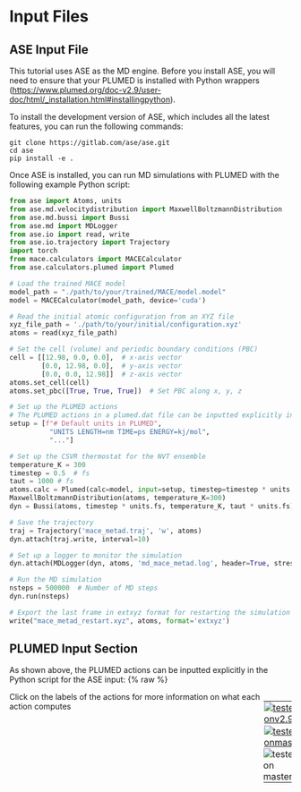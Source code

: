 # Input Files

## ASE Input File

This tutorial uses ASE as the MD engine. Before you install ASE, you will need to ensure that your PLUMED is installed with Python wrappers (https://www.plumed.org/doc-v2.9/user-doc/html/_installation.html#installingpython).

To install the development version of ASE, which includes all the latest features, you can run the following commands:
```
git clone https://gitlab.com/ase/ase.git
cd ase
pip install -e .
```

Once ASE is installed, you can run MD simulations with PLUMED with the following example Python script:
```python
from ase import Atoms, units
from ase.md.velocitydistribution import MaxwellBoltzmannDistribution
from ase.md.bussi import Bussi
from ase.md import MDLogger
from ase.io import read, write
from ase.io.trajectory import Trajectory
import torch
from mace.calculators import MACECalculator
from ase.calculators.plumed import Plumed

# Load the trained MACE model
model_path = "./path/to/your/trained/MACE/model.model"
model = MACECalculator(model_path, device='cuda')

# Read the initial atomic configuration from an XYZ file
xyz_file_path = './path/to/your/initial/configuration.xyz'
atoms = read(xyz_file_path)

# Set the cell (volume) and periodic boundary conditions (PBC)
cell = [[12.98, 0.0, 0.0],  # x-axis vector
        [0.0, 12.98, 0.0],  # y-axis vector
        [0.0, 0.0, 12.98]]  # z-axis vector
atoms.set_cell(cell)
atoms.set_pbc([True, True, True])  # Set PBC along x, y, z

# Set up the PLUMED actions
# The PLUMED actions in a plumed.dat file can be inputted explicitly into this Python script. More details are described below.
setup = [f"# Default units in PLUMED",
          "UNITS LENGTH=nm TIME=ps ENERGY=kj/mol",
          "..."]

# Set up the CSVR thermostat for the NVT ensemble
temperature_K = 300
timestep = 0.5  # fs
taut = 1000 # fs
atoms.calc = Plumed(calc=model, input=setup, timestep=timestep * units.fs, atoms=atoms, kT=temperature_K * units.kB, log='PLUMED.OUT')
MaxwellBoltzmannDistribution(atoms, temperature_K=300)
dyn = Bussi(atoms, timestep * units.fs, temperature_K, taut * units.fs)

# Save the trajectory
traj = Trajectory('mace_metad.traj', 'w', atoms)
dyn.attach(traj.write, interval=10)

# Set up a logger to monitor the simulation
dyn.attach(MDLogger(dyn, atoms, 'md_mace_metad.log', header=True, stress=False), interval=10)

# Run the MD simulation
nsteps = 500000  # Number of MD steps
dyn.run(nsteps)

# Export the last frame in extxyz format for restarting the simulation
write("mace_metad_restart.xyz", atoms, format='extxyz')
```

## PLUMED Input Section

As shown above, the PLUMED actions can be inputted explicitly in the Python script for the ASE input:
{% raw %}
<div style="width: 100%; float:left">
<div style="width: 90%; float:left" id="value_details_./solutions/walker-0/plumed.dat"> Click on the labels of the actions for more information on what each action computes </div>
<div style="width: 10%; float:left"><table><tr><td style="padding:1px"><a href="./solutions/walker-0/plumed.dat.plumed.stderr"><img src="https://img.shields.io/badge/v2.9-passing-green.svg" alt="tested onv2.9" /></a></td></tr><tr><td style="padding:1px"><a href="./solutions/walker-0/plumed.dat.plumed_master.stderr"><img src="https://img.shields.io/badge/master-failed-red.svg" alt="tested onmaster" /></a></td></tr><tr><td style="padding:0px"><img class="toggler" src="https://img.shields.io/badge/master-incomplete-yellow.svg" alt="tested on master" onmouseup='toggleDisplay("./solutions/walker-0/plumed.dat")' onmousedown='toggleDisplay("./solutions/walker-0/plumed.dat")'/></td></tr>
</table></div></div>
<div id="./solutions/walker-0/plumed.dat_short">
<pre style="width=97%;">
<span style="color:blue" class="comment"># Default units in PLUMED</span>
<div class="tooltip" style="color:green">UNITS<div class="right">This command sets the internal units for the code. <a href="https://www.plumed.org/doc-master/user-doc/html/_u_n_i_t_s.html" style="color:green">More details</a><i></i></div></div> <div class="tooltip">LENGTH<div class="right">the units of lengths<i></i></div></div>=<span style="background-color:yellow">__FILL__</span> <div class="tooltip">TIME<div class="right">the units of time<i></i></div></div>=<span style="background-color:yellow">__FILL__</span> <div class="tooltip">ENERGY<div class="right">the units of energy<i></i></div></div>=<span style="background-color:yellow">__FILL__</span>
<br/><span style="color:blue" class="comment"># Define the CVs and PLUMED actions</span>
<span style="color:blue" class="comment"># Define the group of hydrogen atoms of water</span>
<span style="display:none;" id="./solutions/walker-0/plumed.dat">The UNITS action with label <b></b> calculates something</span><b name="./solutions/walker-0/plumed.dathw" onclick='showPath("./solutions/walker-0/plumed.dat","./solutions/walker-0/plumed.dathw","./solutions/walker-0/plumed.dathw","brown")'>hw</b>: <div class="tooltip" style="color:green">GROUP<div class="right">Define a group of atoms so that a particular list of atoms can be referenced with a single label in definitions of CVs or virtual atoms. <a href="https://www.plumed.org/doc-master/user-doc/html/_g_r_o_u_p.html" style="color:green">More details</a><i></i></div></div> <div class="tooltip">ATOMS<div class="right">the numerical indexes for the set of atoms in the group<i></i></div></div>=1,2,5,6,7,9,11,13,15,16,18,19,21,23,25,26,27,29,30,31,33,34,35,36,39,40,43,45,46,47,48,51,52,54,55,57,58,59,61,62,63,65,66,67,68,71,72,73,75,76,78,79,80,81,82,84,85,89,90,91,92,95,96,98,99,100,102,105,106,107,109,110,112,113,115,116,117,119,120,121,122,123,124,126,129,130,132,134,135,136,137,138,140,142,143,144,147,149,151,152,153,155,156,157,158,159,160,161,162,166,167,170,171,173,175,176,177,179,181,182,183,184,186,187,188,189
<br/><span style="color:blue" class="comment"># Define the group of oxygen atoms of water by removing the hydrogen atoms of all water molecules</span>
<span style="display:none;" id="./solutions/walker-0/plumed.dathw">The GROUP action with label <b>hw</b> calculates something</span><b name="./solutions/walker-0/plumed.datow" onclick='showPath("./solutions/walker-0/plumed.dat","./solutions/walker-0/plumed.datow","./solutions/walker-0/plumed.datow","brown")'>ow</b>: <div class="tooltip" style="color:green">GROUP<div class="right">Define a group of atoms so that a particular list of atoms can be referenced with a single label in definitions of CVs or virtual atoms. <a href="https://www.plumed.org/doc-master/user-doc/html/_g_r_o_u_p.html" style="color:green">More details</a><i></i></div></div> <div class="tooltip">ATOMS<div class="right">the numerical indexes for the set of atoms in the group<i></i></div></div>=1-189 <div class="tooltip">REMOVE<div class="right">remove these atoms from the list<i></i></div></div>=<span style="background-color:yellow">__FILL__</span>
<br/><span style="color:blue" class="comment"># Define the first CV being biased, the N-O bond being dissociated</span>
<span style="display:none;" id="./solutions/walker-0/plumed.datow">The GROUP action with label <b>ow</b> calculates something</span><b name="./solutions/walker-0/plumed.datcv1" onclick='showPath("./solutions/walker-0/plumed.dat","./solutions/walker-0/plumed.datcv1","./solutions/walker-0/plumed.datcv1","brown")'>cv1</b>: <div class="tooltip" style="color:green">DISTANCE<div class="right">Calculate the distance between a pair of atoms. <a href="https://www.plumed.org/doc-master/user-doc/html/_d_i_s_t_a_n_c_e.html" style="color:green">More details</a><i></i></div></div> <div class="tooltip">ATOMS<div class="right">the pair of atom that we are calculating the distance between<i></i></div></div>=192,193
<br/><span style="color:blue" class="comment"># Define the second CV being biased, the number of hydrogen atoms of water surrounding the NO2 fragment of the nitrate anion</span>
<span style="display:none;" id="./solutions/walker-0/plumed.datcv1">The DISTANCE action with label <b>cv1</b> calculates the following quantities:<table  align="center" frame="void" width="95%" cellpadding="5%"><tr><td width="5%"><b> Quantity </b>  </td><td><b> Description </b> </td></tr><tr><td width="5%">cv1.value</td><td>the DISTANCE between this pair of atoms</td></tr></table></span><b name="./solutions/walker-0/plumed.datcn" onclick='showPath("./solutions/walker-0/plumed.dat","./solutions/walker-0/plumed.datcn","./solutions/walker-0/plumed.datcn","brown")'>cn</b>: <div class="tooltip" style="color:green">COORDINATION<div class="right">Calculate coordination numbers. <a href="https://www.plumed.org/doc-master/user-doc/html/_c_o_o_r_d_i_n_a_t_i_o_n.html" style="color:green">More details</a><i></i></div></div> <div class="tooltip">GROUPA<div class="right">First list of atoms<i></i></div></div>=190,191 <div class="tooltip">GROUPB<div class="right">Second list of atoms (if empty, N*(N-1)/2 pairs in GROUPA are counted)<i></i></div></div>=<span style="background-color:yellow">__FILL__</span> <div class="tooltip">R_0<div class="right">The r_0 parameter of the switching function<i></i></div></div>=0.255 <div class="tooltip">NN<div class="right"> The n parameter of the switching function <i></i></div></div>=8 <div class="tooltip">MM<div class="right"> The m parameter of the switching function; 0 implies 2*NN<i></i></div></div>=16
<span style="display:none;" id="./solutions/walker-0/plumed.datcn">The COORDINATION action with label <b>cn</b> calculates the following quantities:<table  align="center" frame="void" width="95%" cellpadding="5%"><tr><td width="5%"><b> Quantity </b>  </td><td><b> Description </b> </td></tr><tr><td width="5%">cn.value</td><td>the value of the coordination</td></tr></table></span><b name="./solutions/walker-0/plumed.datcv2" onclick='showPath("./solutions/walker-0/plumed.dat","./solutions/walker-0/plumed.datcv2","./solutions/walker-0/plumed.datcv2","brown")'>cv2</b>: <div class="tooltip" style="color:green">CUSTOM<div class="right">Calculate a combination of variables using a custom expression. <a href="https://www.plumed.org/doc-master/user-doc/html/_c_u_s_t_o_m.html" style="color:green">More details</a><i></i></div></div> <div class="tooltip">ARG<div class="right">the values input to this function<i></i></div></div>=<b name="./solutions/walker-0/plumed.datcn">cn</b> <div class="tooltip">FUNC<div class="right">the function you wish to evaluate<i></i></div></div>=x*0.5 <div class="tooltip">PERIODIC<div class="right">if the output of your function is periodic then you should specify the periodicity of the function<i></i></div></div>=NO
<br/><span style="color:blue" class="comment"># Define other CVs for monitoring or post-processing</span>
<span style="display:none;" id="./solutions/walker-0/plumed.datcv2">The CUSTOM action with label <b>cv2</b> calculates the following quantities:<table  align="center" frame="void" width="95%" cellpadding="5%"><tr><td width="5%"><b> Quantity </b>  </td><td><b> Description </b> </td></tr><tr><td width="5%">cv2.value</td><td>an arbitrary function</td></tr></table></span><b name="./solutions/walker-0/plumed.dathbmat1" onclick='showPath("./solutions/walker-0/plumed.dat","./solutions/walker-0/plumed.dathbmat1","./solutions/walker-0/plumed.dathbmat1","brown")'>hbmat1</b>: <div class="tooltip" style="color:green">HBOND_MATRIX<div class="right">Adjacency matrix in which two atoms are adjacent if there is a hydrogen bond between them. <a href="https://www.plumed.org/doc-master/user-doc/html/_h_b_o_n_d__m_a_t_r_i_x.html" style="color:green">More details</a><i></i></div></div> <div class="tooltip">ACCEPTORS<div class="right">The list of atoms which can accept a hydrogen bond<i></i></div></div>=193 <div class="tooltip">HYDROGENS<div class="right">The list of atoms that can form the bridge between the two interesting parts of the structure<i></i></div></div>=<b name="./solutions/walker-0/plumed.dathw">hw</b> <div class="tooltip">DONORS<div class="right">The list of atoms which can donate a hydrogen bond<i></i></div></div>=<b name="./solutions/walker-0/plumed.datow">ow</b> <div class="tooltip">SWITCH<div class="right">The switchingfunction that specifies how close a pair of atoms must be together for there to be a hydrogen bond between them<i></i></div></div>={RATIONAL R_0=0.345 NN=8 MM=16} <div class="tooltip">HSWITCH<div class="right">The switchingfunction that specifies how close the hydrogen must be to the donor atom of the hydrogen bond for it to be considered a hydrogen bond<i></i></div></div>={RATIONAL R_0=0.115 NN=12 MM=24} <div class="tooltip">ASWITCH<div class="right">A switchingfunction that is used to specify what the angle between the vector connecting the donor atom to the acceptor atom and the vector connecting the donor atom to the hydrogen must be in order for it considered to be a hydrogen bond<i></i></div></div>={RATIONAL R_0=0.167pi NN=6 MM=12} SUM
<span style="display:none;" id="./solutions/walker-0/plumed.dathbmat1">The HBOND_MATRIX action with label <b>hbmat1</b> calculates the following quantities:<table  align="center" frame="void" width="95%" cellpadding="5%"><tr><td width="5%"><b> Quantity </b>  </td><td><b> Description </b> </td></tr><tr><td width="5%">hbmat1.value</td><td>a matrix containing the weights for the bonds between each pair of atoms</td></tr></table></span><b name="./solutions/walker-0/plumed.dathbmat2" onclick='showPath("./solutions/walker-0/plumed.dat","./solutions/walker-0/plumed.dathbmat2","./solutions/walker-0/plumed.dathbmat2","brown")'>hbmat2</b>: <div class="tooltip" style="color:green">HBOND_MATRIX<div class="right">Adjacency matrix in which two atoms are adjacent if there is a hydrogen bond between them. <a href="https://www.plumed.org/doc-master/user-doc/html/_h_b_o_n_d__m_a_t_r_i_x.html" style="color:green">More details</a><i></i></div></div> <div class="tooltip">ACCEPTORS<div class="right">The list of atoms which can accept a hydrogen bond<i></i></div></div>=190,191 <div class="tooltip">HYDROGENS<div class="right">The list of atoms that can form the bridge between the two interesting parts of the structure<i></i></div></div>=<b name="./solutions/walker-0/plumed.dathw">hw</b> <div class="tooltip">DONORS<div class="right">The list of atoms which can donate a hydrogen bond<i></i></div></div>=<b name="./solutions/walker-0/plumed.datow">ow</b> <div class="tooltip">SWITCH<div class="right">The switchingfunction that specifies how close a pair of atoms must be together for there to be a hydrogen bond between them<i></i></div></div>={RATIONAL R_0=0.345 NN=8 MM=16} <div class="tooltip">HSWITCH<div class="right">The switchingfunction that specifies how close the hydrogen must be to the donor atom of the hydrogen bond for it to be considered a hydrogen bond<i></i></div></div>={RATIONAL R_0=0.115 NN=12 MM=24} <div class="tooltip">ASWITCH<div class="right">A switchingfunction that is used to specify what the angle between the vector connecting the donor atom to the acceptor atom and the vector connecting the donor atom to the hydrogen must be in order for it considered to be a hydrogen bond<i></i></div></div>={RATIONAL R_0=0.167pi NN=6 MM=12} SUM
<span style="display:none;" id="./solutions/walker-0/plumed.dathbmat2">The HBOND_MATRIX action with label <b>hbmat2</b> calculates the following quantities:<table  align="center" frame="void" width="95%" cellpadding="5%"><tr><td width="5%"><b> Quantity </b>  </td><td><b> Description </b> </td></tr><tr><td width="5%">hbmat2.value</td><td>a matrix containing the weights for the bonds between each pair of atoms</td></tr></table></span><b name="./solutions/walker-0/plumed.datno2_ang" onclick='showPath("./solutions/walker-0/plumed.dat","./solutions/walker-0/plumed.datno2_ang","./solutions/walker-0/plumed.datno2_ang","brown")'>no2_ang</b>: <div class="tooltip" style="color:green">ANGLE<div class="right">Calculate an angle. <a href="https://www.plumed.org/doc-master/user-doc/html/_a_n_g_l_e.html" style="color:green">More details</a><i></i></div></div> <div class="tooltip">ATOMS<div class="right">the list of atoms involved in this collective variable (either 3 or 4 atoms)<i></i></div></div>=190,192,191
<span style="display:none;" id="./solutions/walker-0/plumed.datno2_ang">The ANGLE action with label <b>no2_ang</b> calculates the following quantities:<table  align="center" frame="void" width="95%" cellpadding="5%"><tr><td width="5%"><b> Quantity </b>  </td><td><b> Description </b> </td></tr><tr><td width="5%">no2_ang.value</td><td>the ANGLE involving these atoms</td></tr></table></span><b name="./solutions/walker-0/plumed.datno2_ang_deg" onclick='showPath("./solutions/walker-0/plumed.dat","./solutions/walker-0/plumed.datno2_ang_deg","./solutions/walker-0/plumed.datno2_ang_deg","brown")'>no2_ang_deg</b>: <div class="tooltip" style="color:green">CUSTOM<div class="right">Calculate a combination of variables using a custom expression. <a href="https://www.plumed.org/doc-master/user-doc/html/_c_u_s_t_o_m.html" style="color:green">More details</a><i></i></div></div> <div class="tooltip">ARG<div class="right">the values input to this function<i></i></div></div>=<b name="./solutions/walker-0/plumed.datno2_ang">no2_ang</b> <div class="tooltip">FUNC<div class="right">the function you wish to evaluate<i></i></div></div>=x/pi*180 <div class="tooltip">PERIODIC<div class="right">if the output of your function is periodic then you should specify the periodicity of the function<i></i></div></div>=NO
<span style="display:none;" id="./solutions/walker-0/plumed.datno2_ang_deg">The CUSTOM action with label <b>no2_ang_deg</b> calculates the following quantities:<table  align="center" frame="void" width="95%" cellpadding="5%"><tr><td width="5%"><b> Quantity </b>  </td><td><b> Description </b> </td></tr><tr><td width="5%">no2_ang_deg.value</td><td>an arbitrary function</td></tr></table></span><b name="./solutions/walker-0/plumed.datno1" onclick='showPath("./solutions/walker-0/plumed.dat","./solutions/walker-0/plumed.datno1","./solutions/walker-0/plumed.datno1","brown")'>no1</b>: <div class="tooltip" style="color:green">DISTANCE<div class="right">Calculate the distance between a pair of atoms. <a href="https://www.plumed.org/doc-master/user-doc/html/_d_i_s_t_a_n_c_e.html" style="color:green">More details</a><i></i></div></div> <div class="tooltip">ATOMS<div class="right">the pair of atom that we are calculating the distance between<i></i></div></div>=192,190
<span style="display:none;" id="./solutions/walker-0/plumed.datno1">The DISTANCE action with label <b>no1</b> calculates the following quantities:<table  align="center" frame="void" width="95%" cellpadding="5%"><tr><td width="5%"><b> Quantity </b>  </td><td><b> Description </b> </td></tr><tr><td width="5%">no1.value</td><td>the DISTANCE between this pair of atoms</td></tr></table></span><b name="./solutions/walker-0/plumed.datno2" onclick='showPath("./solutions/walker-0/plumed.dat","./solutions/walker-0/plumed.datno2","./solutions/walker-0/plumed.datno2","brown")'>no2</b>: <div class="tooltip" style="color:green">DISTANCE<div class="right">Calculate the distance between a pair of atoms. <a href="https://www.plumed.org/doc-master/user-doc/html/_d_i_s_t_a_n_c_e.html" style="color:green">More details</a><i></i></div></div> <div class="tooltip">ATOMS<div class="right">the pair of atom that we are calculating the distance between<i></i></div></div>=192,191
<br/><span style="color:blue" class="comment"># Apply walls to restrict the exploration of the CVs if necessary</span>
<span style="display:none;" id="./solutions/walker-0/plumed.datno2">The DISTANCE action with label <b>no2</b> calculates the following quantities:<table  align="center" frame="void" width="95%" cellpadding="5%"><tr><td width="5%"><b> Quantity </b>  </td><td><b> Description </b> </td></tr><tr><td width="5%">no2.value</td><td>the DISTANCE between this pair of atoms</td></tr></table></span><b name="./solutions/walker-0/plumed.datuwallcv1" onclick='showPath("./solutions/walker-0/plumed.dat","./solutions/walker-0/plumed.datuwallcv1","./solutions/walker-0/plumed.datuwallcv1","brown")'>uwallcv1</b>: <div class="tooltip" style="color:green">UPPER_WALLS<div class="right">Defines a wall for the value of one or more collective variables, <a href="https://www.plumed.org/doc-master/user-doc/html/_u_p_p_e_r__w_a_l_l_s.html" style="color:green">More details</a><i></i></div></div> <div class="tooltip">ARG<div class="right">the arguments on which the bias is acting<i></i></div></div>=<b name="./solutions/walker-0/plumed.datcv1">cv1</b> <div class="tooltip">AT<div class="right">the positions of the wall<i></i></div></div>=0.40 <div class="tooltip">KAPPA<div class="right">the force constant for the wall<i></i></div></div>=10000.0
<span style="display:none;" id="./solutions/walker-0/plumed.datuwallcv1">The UPPER_WALLS action with label <b>uwallcv1</b> calculates the following quantities:<table  align="center" frame="void" width="95%" cellpadding="5%"><tr><td width="5%"><b> Quantity </b>  </td><td><b> Description </b> </td></tr><tr><td width="5%">uwallcv1.bias</td><td>the instantaneous value of the bias potential</td></tr><tr><td width="5%">uwallcv1.force2</td><td>the instantaneous value of the squared force due to this bias potential</td></tr></table></span><b name="./solutions/walker-0/plumed.datuwall1" onclick='showPath("./solutions/walker-0/plumed.dat","./solutions/walker-0/plumed.datuwall1","./solutions/walker-0/plumed.datuwall1","brown")'>uwall1</b>: <div class="tooltip" style="color:green">UPPER_WALLS<div class="right">Defines a wall for the value of one or more collective variables, <a href="https://www.plumed.org/doc-master/user-doc/html/_u_p_p_e_r__w_a_l_l_s.html" style="color:green">More details</a><i></i></div></div> <div class="tooltip">ARG<div class="right">the arguments on which the bias is acting<i></i></div></div>=<b name="./solutions/walker-0/plumed.datno1">no1</b> <div class="tooltip">AT<div class="right">the positions of the wall<i></i></div></div>=0.15 <div class="tooltip">KAPPA<div class="right">the force constant for the wall<i></i></div></div>=10000.0
<span style="display:none;" id="./solutions/walker-0/plumed.datuwall1">The UPPER_WALLS action with label <b>uwall1</b> calculates the following quantities:<table  align="center" frame="void" width="95%" cellpadding="5%"><tr><td width="5%"><b> Quantity </b>  </td><td><b> Description </b> </td></tr><tr><td width="5%">uwall1.bias</td><td>the instantaneous value of the bias potential</td></tr><tr><td width="5%">uwall1.force2</td><td>the instantaneous value of the squared force due to this bias potential</td></tr></table></span><b name="./solutions/walker-0/plumed.datuwall2" onclick='showPath("./solutions/walker-0/plumed.dat","./solutions/walker-0/plumed.datuwall2","./solutions/walker-0/plumed.datuwall2","brown")'>uwall2</b>: <div class="tooltip" style="color:green">UPPER_WALLS<div class="right">Defines a wall for the value of one or more collective variables, <a href="https://www.plumed.org/doc-master/user-doc/html/_u_p_p_e_r__w_a_l_l_s.html" style="color:green">More details</a><i></i></div></div> <div class="tooltip">ARG<div class="right">the arguments on which the bias is acting<i></i></div></div>=<b name="./solutions/walker-0/plumed.datno2">no2</b> <div class="tooltip">AT<div class="right">the positions of the wall<i></i></div></div>=0.15 <div class="tooltip">KAPPA<div class="right">the force constant for the wall<i></i></div></div>=10000.0
<span style="display:none;" id="./solutions/walker-0/plumed.datuwall2">The UPPER_WALLS action with label <b>uwall2</b> calculates the following quantities:<table  align="center" frame="void" width="95%" cellpadding="5%"><tr><td width="5%"><b> Quantity </b>  </td><td><b> Description </b> </td></tr><tr><td width="5%">uwall2.bias</td><td>the instantaneous value of the bias potential</td></tr><tr><td width="5%">uwall2.force2</td><td>the instantaneous value of the squared force due to this bias potential</td></tr></table></span><b name="./solutions/walker-0/plumed.datuwallcv2" onclick='showPath("./solutions/walker-0/plumed.dat","./solutions/walker-0/plumed.datuwallcv2","./solutions/walker-0/plumed.datuwallcv2","brown")'>uwallcv2</b>: <div class="tooltip" style="color:green">UPPER_WALLS<div class="right">Defines a wall for the value of one or more collective variables, <a href="https://www.plumed.org/doc-master/user-doc/html/_u_p_p_e_r__w_a_l_l_s.html" style="color:green">More details</a><i></i></div></div> <div class="tooltip">ARG<div class="right">the arguments on which the bias is acting<i></i></div></div>=<b name="./solutions/walker-0/plumed.datcv2">cv2</b> <div class="tooltip">AT<div class="right">the positions of the wall<i></i></div></div>=5.0 <div class="tooltip">KAPPA<div class="right">the force constant for the wall<i></i></div></div>=10000.0
<br/><span style="color:blue" class="comment"># Setup of the multiple walkers metadynamics simulations</span>
<span style="display:none;" id="./solutions/walker-0/plumed.datuwallcv2">The UPPER_WALLS action with label <b>uwallcv2</b> calculates the following quantities:<table  align="center" frame="void" width="95%" cellpadding="5%"><tr><td width="5%"><b> Quantity </b>  </td><td><b> Description </b> </td></tr><tr><td width="5%">uwallcv2.bias</td><td>the instantaneous value of the bias potential</td></tr><tr><td width="5%">uwallcv2.force2</td><td>the instantaneous value of the squared force due to this bias potential</td></tr></table></span><b name="./solutions/walker-0/plumed.datmetad" onclick='showPath("./solutions/walker-0/plumed.dat","./solutions/walker-0/plumed.datmetad","./solutions/walker-0/plumed.datmetad","brown")'>metad</b>: <div class="tooltip" style="color:green">METAD<div class="right">Used to performed metadynamics on one or more collective variables. <a href="https://www.plumed.org/doc-master/user-doc/html/_m_e_t_a_d.html" style="color:green">More details</a><i></i></div></div> <div class="tooltip">ARG<div class="right">the labels of the scalars on which the bias will act<i></i></div></div>=<b name="./solutions/walker-0/plumed.datcv1">cv1</b>,<b name="./solutions/walker-0/plumed.datcv2">cv2</b> <div class="tooltip">SIGMA<div class="right">the widths of the Gaussian hills<i></i></div></div>=0.01,0.05 <div class="tooltip">HEIGHT<div class="right">the heights of the Gaussian hills<i></i></div></div>=5.0 <div class="tooltip">PACE<div class="right">the frequency for hill addition<i></i></div></div>=100 <div class="tooltip">TEMP<div class="right">the system temperature - this is only needed if you are doing well-tempered metadynamics<i></i></div></div>=300.0 <div class="tooltip">BIASFACTOR<div class="right">use well tempered metadynamics and use this bias factor<i></i></div></div>=15 <div class="tooltip">GRID_MIN<div class="right">the lower bounds for the grid<i></i></div></div>=0.00,0.00 <div class="tooltip">GRID_MAX<div class="right">the upper bounds for the grid<i></i></div></div>=0.5,6.0 <div class="tooltip">CALC_RCT<div class="right"> calculate the c(t) reweighting factor and use that to obtain the normalized bias [rbias=bias-rct]<i></i></div></div> <div class="tooltip">RCT_USTRIDE<div class="right">the update stride for calculating the c(t) reweighting factor<i></i></div></div>=10 <div class="tooltip">WALKERS_N<div class="right">number of walkers<i></i></div></div>=<span style="background-color:yellow">__FILL__</span> <div class="tooltip">WALKERS_ID<div class="right">walker id<i></i></div></div>=<span style="background-color:yellow">__FILL__</span> <div class="tooltip">WALKERS_DIR<div class="right">shared directory with the hills files from all the walkers<i></i></div></div>=<span style="background-color:yellow">__FILL__</span> <div class="tooltip">WALKERS_RSTRIDE<div class="right">stride for reading hills files<i></i></div></div>=<span style="background-color:yellow">__FILL__</span>
<br/><span style="color:blue" class="comment"># Print out the CVs and biases on the fly</span>
<span style="display:none;" id="./solutions/walker-0/plumed.datmetad">The METAD action with label <b>metad</b> calculates the following quantities:<table  align="center" frame="void" width="95%" cellpadding="5%"><tr><td width="5%"><b> Quantity </b>  </td><td><b> Description </b> </td></tr><tr><td width="5%">metad.bias</td><td>the instantaneous value of the bias potential</td></tr><tr><td width="5%">metad.rbias</td><td>the instantaneous value of the bias normalized using the c(t) reweighting factor [rbias=bias-rct]</td></tr><tr><td width="5%">metad.rct</td><td>the reweighting factor c(t)</td></tr></table></span><div class="tooltip" style="color:green">PRINT<div class="right">Print quantities to a file. <a href="https://www.plumed.org/doc-master/user-doc/html/_p_r_i_n_t.html" style="color:green">More details</a><i></i></div></div> <div class="tooltip">ARG<div class="right">the labels of the values that you would like to print to the file<i></i></div></div>=<b name="./solutions/walker-0/plumed.datcv1">cv1</b>,<b name="./solutions/walker-0/plumed.datuwallcv1">uwallcv1.bias</b>,<b name="./solutions/walker-0/plumed.datcv2">cv2</b>,<b name="./solutions/walker-0/plumed.datuwallcv2">uwallcv2.bias</b>,<b name="./solutions/walker-0/plumed.datno2_ang_deg">no2_ang_deg</b>,<b name="./solutions/walker-0/plumed.datno1">no1</b>,<b name="./solutions/walker-0/plumed.datuwall1">uwall1.bias</b>,<b name="./solutions/walker-0/plumed.datno2">no2</b>,<b name="./solutions/walker-0/plumed.datuwall2">uwall2.bias</b>,<b name="./solutions/walker-0/plumed.dathbmat1">hbmat1.sum</b>,<b name="./solutions/walker-0/plumed.dathbmat2">hbmat2.sum</b>,<b name="./solutions/walker-0/plumed.datmetad">metad.bias</b>,<b name="./solutions/walker-0/plumed.datmetad">metad.rbias</b> <div class="tooltip">STRIDE<div class="right"> the frequency with which the quantities of interest should be output<i></i></div></div>=10 <div class="tooltip">FILE<div class="right">the name of the file on which to output these quantities<i></i></div></div>=COLVAR
<div class="tooltip" style="color:green">FLUSH<div class="right">This command instructs plumed to flush all the open files with a user specified frequency. <a href="https://www.plumed.org/doc-master/user-doc/html/_f_l_u_s_h.html" style="color:green">More details</a><i></i></div></div> <div class="tooltip">STRIDE<div class="right">the frequency with which all the open files should be flushed<i></i></div></div>=100
</pre></div>
<div style="display:none;" id="./solutions/walker-0/plumed.dat_long"><pre style="width=97%;">
<span style="color:blue" class="comment"># Default units in PLUMED</span>
<div class="tooltip" style="color:green">UNITS<div class="right">This command sets the internal units for the code. <a href="https://www.plumed.org/doc-master/user-doc/html/_u_n_i_t_s.html" style="color:green">More details</a><i></i></div></div> <div class="tooltip">LENGTH<div class="right">the units of lengths<i></i></div></div>=nm <div class="tooltip">TIME<div class="right">the units of time<i></i></div></div>=ps <div class="tooltip">ENERGY<div class="right">the units of energy<i></i></div></div>=kj/mol
<br/><span style="color:blue" class="comment"># Define the CVs and PLUMED actions</span>
<span style="color:blue" class="comment"># Define the group of hydrogen atoms of water</span>
<span style="display:none;" id="./solutions/walker-0/plumed.dat_sol">The UNITS action with label <b></b> calculates something</span><b name="./solutions/walker-0/plumed.dat_solhw" onclick='showPath("./solutions/walker-0/plumed.dat","./solutions/walker-0/plumed.dat_solhw","./solutions/walker-0/plumed.dat_solhw","brown")'>hw</b>: <div class="tooltip" style="color:green">GROUP<div class="right">Define a group of atoms so that a particular list of atoms can be referenced with a single label in definitions of CVs or virtual atoms. <a href="https://www.plumed.org/doc-master/user-doc/html/_g_r_o_u_p.html" style="color:green">More details</a><i></i></div></div> <div class="tooltip">ATOMS<div class="right">the numerical indexes for the set of atoms in the group<i></i></div></div>=1,2,5,6,7,9,11,13,15,16,18,19,21,23,25,26,27,29,30,31,33,34,35,36,39,40,43,45,46,47,48,51,52,54,55,57,58,59,61,62,63,65,66,67,68,71,72,73,75,76,78,79,80,81,82,84,85,89,90,91,92,95,96,98,99,100,102,105,106,107,109,110,112,113,115,116,117,119,120,121,122,123,124,126,129,130,132,134,135,136,137,138,140,142,143,144,147,149,151,152,153,155,156,157,158,159,160,161,162,166,167,170,171,173,175,176,177,179,181,182,183,184,186,187,188,189
<br/><span style="color:blue" class="comment"># Define the group of oxygen atoms of water by removing the hydrogen atoms of all water molecules</span>
<span style="display:none;" id="./solutions/walker-0/plumed.dat_solhw">The GROUP action with label <b>hw</b> calculates something</span><b name="./solutions/walker-0/plumed.dat_solow" onclick='showPath("./solutions/walker-0/plumed.dat","./solutions/walker-0/plumed.dat_solow","./solutions/walker-0/plumed.dat_solow","brown")'>ow</b>: <div class="tooltip" style="color:green">GROUP<div class="right">Define a group of atoms so that a particular list of atoms can be referenced with a single label in definitions of CVs or virtual atoms. <a href="https://www.plumed.org/doc-master/user-doc/html/_g_r_o_u_p.html" style="color:green">More details</a><i></i></div></div> <div class="tooltip">ATOMS<div class="right">the numerical indexes for the set of atoms in the group<i></i></div></div>=1-189 <div class="tooltip">REMOVE<div class="right">remove these atoms from the list<i></i></div></div>=<b name="./solutions/walker-0/plumed.dat_solhw">hw</b>
<br/><span style="color:blue" class="comment"># Define the first CV being biased, the N-O bond being dissociated</span>
<span style="display:none;" id="./solutions/walker-0/plumed.dat_solow">The GROUP action with label <b>ow</b> calculates something</span><b name="./solutions/walker-0/plumed.dat_solcv1" onclick='showPath("./solutions/walker-0/plumed.dat","./solutions/walker-0/plumed.dat_solcv1","./solutions/walker-0/plumed.dat_solcv1","brown")'>cv1</b>: <div class="tooltip" style="color:green">DISTANCE<div class="right">Calculate the distance between a pair of atoms. <a href="https://www.plumed.org/doc-master/user-doc/html/_d_i_s_t_a_n_c_e.html" style="color:green">More details</a><i></i></div></div> <div class="tooltip">ATOMS<div class="right">the pair of atom that we are calculating the distance between<i></i></div></div>=192,193
<br/><span style="color:blue" class="comment"># Define the second CV being biased, the number of hydrogen atoms of water surrounding the NO2 fragment of the nitrate anion</span>
<span style="display:none;" id="./solutions/walker-0/plumed.dat_solcv1">The DISTANCE action with label <b>cv1</b> calculates the following quantities:<table  align="center" frame="void" width="95%" cellpadding="5%"><tr><td width="5%"><b> Quantity </b>  </td><td><b> Description </b> </td></tr><tr><td width="5%">cv1.value</td><td>the DISTANCE between this pair of atoms</td></tr></table></span><b name="./solutions/walker-0/plumed.dat_solcn" onclick='showPath("./solutions/walker-0/plumed.dat","./solutions/walker-0/plumed.dat_solcn","./solutions/walker-0/plumed.dat_solcn","brown")'>cn</b>: <div class="tooltip" style="color:green">COORDINATION<div class="right">Calculate coordination numbers. <a href="https://www.plumed.org/doc-master/user-doc/html/_c_o_o_r_d_i_n_a_t_i_o_n.html" style="color:green">More details</a><i></i></div></div> <div class="tooltip">GROUPA<div class="right">First list of atoms<i></i></div></div>=190,191 <div class="tooltip">GROUPB<div class="right">Second list of atoms (if empty, N*(N-1)/2 pairs in GROUPA are counted)<i></i></div></div>=<b name="./solutions/walker-0/plumed.dat_solhw">hw</b> <div class="tooltip">R_0<div class="right">The r_0 parameter of the switching function<i></i></div></div>=0.255 <div class="tooltip">NN<div class="right"> The n parameter of the switching function <i></i></div></div>=8 <div class="tooltip">MM<div class="right"> The m parameter of the switching function; 0 implies 2*NN<i></i></div></div>=16
<span style="display:none;" id="./solutions/walker-0/plumed.dat_solcn">The COORDINATION action with label <b>cn</b> calculates the following quantities:<table  align="center" frame="void" width="95%" cellpadding="5%"><tr><td width="5%"><b> Quantity </b>  </td><td><b> Description </b> </td></tr><tr><td width="5%">cn.value</td><td>the value of the coordination</td></tr></table></span><b name="./solutions/walker-0/plumed.dat_solcv2" onclick='showPath("./solutions/walker-0/plumed.dat","./solutions/walker-0/plumed.dat_solcv2","./solutions/walker-0/plumed.dat_solcv2","brown")'>cv2</b>: <div class="tooltip" style="color:green">CUSTOM<div class="right">Calculate a combination of variables using a custom expression. <a href="https://www.plumed.org/doc-master/user-doc/html/_c_u_s_t_o_m.html" style="color:green">More details</a><i></i></div></div> <div class="tooltip">ARG<div class="right">the values input to this function<i></i></div></div>=<b name="./solutions/walker-0/plumed.dat_solcn">cn</b> <div class="tooltip">FUNC<div class="right">the function you wish to evaluate<i></i></div></div>=x*0.5 <div class="tooltip">PERIODIC<div class="right">if the output of your function is periodic then you should specify the periodicity of the function<i></i></div></div>=NO
<br/><span style="color:blue" class="comment"># Define other CVs for monitoring or post-processing</span>
<span style="display:none;" id="./solutions/walker-0/plumed.dat_solcv2">The CUSTOM action with label <b>cv2</b> calculates the following quantities:<table  align="center" frame="void" width="95%" cellpadding="5%"><tr><td width="5%"><b> Quantity </b>  </td><td><b> Description </b> </td></tr><tr><td width="5%">cv2.value</td><td>an arbitrary function</td></tr></table></span><b name="./solutions/walker-0/plumed.dat_solhbmat1" onclick='showPath("./solutions/walker-0/plumed.dat","./solutions/walker-0/plumed.dat_solhbmat1","./solutions/walker-0/plumed.dat_solhbmat1","brown")'>hbmat1</b>: <div class="tooltip" style="color:green">HBOND_MATRIX<div class="right">Adjacency matrix in which two atoms are adjacent if there is a hydrogen bond between them. <a href="https://www.plumed.org/doc-master/user-doc/html/_h_b_o_n_d__m_a_t_r_i_x.html" style="color:green">More details</a><i></i></div></div> <div class="tooltip">ACCEPTORS<div class="right">The list of atoms which can accept a hydrogen bond<i></i></div></div>=193 <div class="tooltip">HYDROGENS<div class="right">The list of atoms that can form the bridge between the two interesting parts of the structure<i></i></div></div>=<b name="./solutions/walker-0/plumed.dat_solhw">hw</b> <div class="tooltip">DONORS<div class="right">The list of atoms which can donate a hydrogen bond<i></i></div></div>=<b name="./solutions/walker-0/plumed.dat_solow">ow</b> <div class="tooltip">SWITCH<div class="right">The switchingfunction that specifies how close a pair of atoms must be together for there to be a hydrogen bond between them<i></i></div></div>={RATIONAL R_0=0.345 NN=8 MM=16} <div class="tooltip">HSWITCH<div class="right">The switchingfunction that specifies how close the hydrogen must be to the donor atom of the hydrogen bond for it to be considered a hydrogen bond<i></i></div></div>={RATIONAL R_0=0.115 NN=12 MM=24} <div class="tooltip">ASWITCH<div class="right">A switchingfunction that is used to specify what the angle between the vector connecting the donor atom to the acceptor atom and the vector connecting the donor atom to the hydrogen must be in order for it considered to be a hydrogen bond<i></i></div></div>={RATIONAL R_0=0.167pi NN=6 MM=12} SUM
<span style="display:none;" id="./solutions/walker-0/plumed.dat_solhbmat1">The HBOND_MATRIX action with label <b>hbmat1</b> calculates the following quantities:<table  align="center" frame="void" width="95%" cellpadding="5%"><tr><td width="5%"><b> Quantity </b>  </td><td><b> Description </b> </td></tr><tr><td width="5%">hbmat1.value</td><td>a matrix containing the weights for the bonds between each pair of atoms</td></tr></table></span><b name="./solutions/walker-0/plumed.dat_solhbmat2" onclick='showPath("./solutions/walker-0/plumed.dat","./solutions/walker-0/plumed.dat_solhbmat2","./solutions/walker-0/plumed.dat_solhbmat2","brown")'>hbmat2</b>: <div class="tooltip" style="color:green">HBOND_MATRIX<div class="right">Adjacency matrix in which two atoms are adjacent if there is a hydrogen bond between them. <a href="https://www.plumed.org/doc-master/user-doc/html/_h_b_o_n_d__m_a_t_r_i_x.html" style="color:green">More details</a><i></i></div></div> <div class="tooltip">ACCEPTORS<div class="right">The list of atoms which can accept a hydrogen bond<i></i></div></div>=190,191 <div class="tooltip">HYDROGENS<div class="right">The list of atoms that can form the bridge between the two interesting parts of the structure<i></i></div></div>=<b name="./solutions/walker-0/plumed.dat_solhw">hw</b> <div class="tooltip">DONORS<div class="right">The list of atoms which can donate a hydrogen bond<i></i></div></div>=<b name="./solutions/walker-0/plumed.dat_solow">ow</b> <div class="tooltip">SWITCH<div class="right">The switchingfunction that specifies how close a pair of atoms must be together for there to be a hydrogen bond between them<i></i></div></div>={RATIONAL R_0=0.345 NN=8 MM=16} <div class="tooltip">HSWITCH<div class="right">The switchingfunction that specifies how close the hydrogen must be to the donor atom of the hydrogen bond for it to be considered a hydrogen bond<i></i></div></div>={RATIONAL R_0=0.115 NN=12 MM=24} <div class="tooltip">ASWITCH<div class="right">A switchingfunction that is used to specify what the angle between the vector connecting the donor atom to the acceptor atom and the vector connecting the donor atom to the hydrogen must be in order for it considered to be a hydrogen bond<i></i></div></div>={RATIONAL R_0=0.167pi NN=6 MM=12} SUM
<span style="display:none;" id="./solutions/walker-0/plumed.dat_solhbmat2">The HBOND_MATRIX action with label <b>hbmat2</b> calculates the following quantities:<table  align="center" frame="void" width="95%" cellpadding="5%"><tr><td width="5%"><b> Quantity </b>  </td><td><b> Description </b> </td></tr><tr><td width="5%">hbmat2.value</td><td>a matrix containing the weights for the bonds between each pair of atoms</td></tr></table></span><b name="./solutions/walker-0/plumed.dat_solno2_ang" onclick='showPath("./solutions/walker-0/plumed.dat","./solutions/walker-0/plumed.dat_solno2_ang","./solutions/walker-0/plumed.dat_solno2_ang","brown")'>no2_ang</b>: <div class="tooltip" style="color:green">ANGLE<div class="right">Calculate an angle. <a href="https://www.plumed.org/doc-master/user-doc/html/_a_n_g_l_e.html" style="color:green">More details</a><i></i></div></div> <div class="tooltip">ATOMS<div class="right">the list of atoms involved in this collective variable (either 3 or 4 atoms)<i></i></div></div>=190,192,191
<span style="display:none;" id="./solutions/walker-0/plumed.dat_solno2_ang">The ANGLE action with label <b>no2_ang</b> calculates the following quantities:<table  align="center" frame="void" width="95%" cellpadding="5%"><tr><td width="5%"><b> Quantity </b>  </td><td><b> Description </b> </td></tr><tr><td width="5%">no2_ang.value</td><td>the ANGLE involving these atoms</td></tr></table></span><b name="./solutions/walker-0/plumed.dat_solno2_ang_deg" onclick='showPath("./solutions/walker-0/plumed.dat","./solutions/walker-0/plumed.dat_solno2_ang_deg","./solutions/walker-0/plumed.dat_solno2_ang_deg","brown")'>no2_ang_deg</b>: <div class="tooltip" style="color:green">CUSTOM<div class="right">Calculate a combination of variables using a custom expression. <a href="https://www.plumed.org/doc-master/user-doc/html/_c_u_s_t_o_m.html" style="color:green">More details</a><i></i></div></div> <div class="tooltip">ARG<div class="right">the values input to this function<i></i></div></div>=<b name="./solutions/walker-0/plumed.dat_solno2_ang">no2_ang</b> <div class="tooltip">FUNC<div class="right">the function you wish to evaluate<i></i></div></div>=x/pi*180 <div class="tooltip">PERIODIC<div class="right">if the output of your function is periodic then you should specify the periodicity of the function<i></i></div></div>=NO
<span style="display:none;" id="./solutions/walker-0/plumed.dat_solno2_ang_deg">The CUSTOM action with label <b>no2_ang_deg</b> calculates the following quantities:<table  align="center" frame="void" width="95%" cellpadding="5%"><tr><td width="5%"><b> Quantity </b>  </td><td><b> Description </b> </td></tr><tr><td width="5%">no2_ang_deg.value</td><td>an arbitrary function</td></tr></table></span><b name="./solutions/walker-0/plumed.dat_solno1" onclick='showPath("./solutions/walker-0/plumed.dat","./solutions/walker-0/plumed.dat_solno1","./solutions/walker-0/plumed.dat_solno1","brown")'>no1</b>: <div class="tooltip" style="color:green">DISTANCE<div class="right">Calculate the distance between a pair of atoms. <a href="https://www.plumed.org/doc-master/user-doc/html/_d_i_s_t_a_n_c_e.html" style="color:green">More details</a><i></i></div></div> <div class="tooltip">ATOMS<div class="right">the pair of atom that we are calculating the distance between<i></i></div></div>=192,190
<span style="display:none;" id="./solutions/walker-0/plumed.dat_solno1">The DISTANCE action with label <b>no1</b> calculates the following quantities:<table  align="center" frame="void" width="95%" cellpadding="5%"><tr><td width="5%"><b> Quantity </b>  </td><td><b> Description </b> </td></tr><tr><td width="5%">no1.value</td><td>the DISTANCE between this pair of atoms</td></tr></table></span><b name="./solutions/walker-0/plumed.dat_solno2" onclick='showPath("./solutions/walker-0/plumed.dat","./solutions/walker-0/plumed.dat_solno2","./solutions/walker-0/plumed.dat_solno2","brown")'>no2</b>: <div class="tooltip" style="color:green">DISTANCE<div class="right">Calculate the distance between a pair of atoms. <a href="https://www.plumed.org/doc-master/user-doc/html/_d_i_s_t_a_n_c_e.html" style="color:green">More details</a><i></i></div></div> <div class="tooltip">ATOMS<div class="right">the pair of atom that we are calculating the distance between<i></i></div></div>=192,191
<br/><span style="color:blue" class="comment"># Apply walls to restrict the exploration of the CVs if necessary</span>
<span style="display:none;" id="./solutions/walker-0/plumed.dat_solno2">The DISTANCE action with label <b>no2</b> calculates the following quantities:<table  align="center" frame="void" width="95%" cellpadding="5%"><tr><td width="5%"><b> Quantity </b>  </td><td><b> Description </b> </td></tr><tr><td width="5%">no2.value</td><td>the DISTANCE between this pair of atoms</td></tr></table></span><b name="./solutions/walker-0/plumed.dat_soluwallcv1" onclick='showPath("./solutions/walker-0/plumed.dat","./solutions/walker-0/plumed.dat_soluwallcv1","./solutions/walker-0/plumed.dat_soluwallcv1","brown")'>uwallcv1</b>: <div class="tooltip" style="color:green">UPPER_WALLS<div class="right">Defines a wall for the value of one or more collective variables, <a href="https://www.plumed.org/doc-master/user-doc/html/_u_p_p_e_r__w_a_l_l_s.html" style="color:green">More details</a><i></i></div></div> <div class="tooltip">ARG<div class="right">the arguments on which the bias is acting<i></i></div></div>=<b name="./solutions/walker-0/plumed.dat_solcv1">cv1</b> <div class="tooltip">AT<div class="right">the positions of the wall<i></i></div></div>=0.40 <div class="tooltip">KAPPA<div class="right">the force constant for the wall<i></i></div></div>=10000.0
<span style="display:none;" id="./solutions/walker-0/plumed.dat_soluwallcv1">The UPPER_WALLS action with label <b>uwallcv1</b> calculates the following quantities:<table  align="center" frame="void" width="95%" cellpadding="5%"><tr><td width="5%"><b> Quantity </b>  </td><td><b> Description </b> </td></tr><tr><td width="5%">uwallcv1.bias</td><td>the instantaneous value of the bias potential</td></tr><tr><td width="5%">uwallcv1.force2</td><td>the instantaneous value of the squared force due to this bias potential</td></tr></table></span><b name="./solutions/walker-0/plumed.dat_soluwall1" onclick='showPath("./solutions/walker-0/plumed.dat","./solutions/walker-0/plumed.dat_soluwall1","./solutions/walker-0/plumed.dat_soluwall1","brown")'>uwall1</b>: <div class="tooltip" style="color:green">UPPER_WALLS<div class="right">Defines a wall for the value of one or more collective variables, <a href="https://www.plumed.org/doc-master/user-doc/html/_u_p_p_e_r__w_a_l_l_s.html" style="color:green">More details</a><i></i></div></div> <div class="tooltip">ARG<div class="right">the arguments on which the bias is acting<i></i></div></div>=<b name="./solutions/walker-0/plumed.dat_solno1">no1</b> <div class="tooltip">AT<div class="right">the positions of the wall<i></i></div></div>=0.15 <div class="tooltip">KAPPA<div class="right">the force constant for the wall<i></i></div></div>=10000.0
<span style="display:none;" id="./solutions/walker-0/plumed.dat_soluwall1">The UPPER_WALLS action with label <b>uwall1</b> calculates the following quantities:<table  align="center" frame="void" width="95%" cellpadding="5%"><tr><td width="5%"><b> Quantity </b>  </td><td><b> Description </b> </td></tr><tr><td width="5%">uwall1.bias</td><td>the instantaneous value of the bias potential</td></tr><tr><td width="5%">uwall1.force2</td><td>the instantaneous value of the squared force due to this bias potential</td></tr></table></span><b name="./solutions/walker-0/plumed.dat_soluwall2" onclick='showPath("./solutions/walker-0/plumed.dat","./solutions/walker-0/plumed.dat_soluwall2","./solutions/walker-0/plumed.dat_soluwall2","brown")'>uwall2</b>: <div class="tooltip" style="color:green">UPPER_WALLS<div class="right">Defines a wall for the value of one or more collective variables, <a href="https://www.plumed.org/doc-master/user-doc/html/_u_p_p_e_r__w_a_l_l_s.html" style="color:green">More details</a><i></i></div></div> <div class="tooltip">ARG<div class="right">the arguments on which the bias is acting<i></i></div></div>=<b name="./solutions/walker-0/plumed.dat_solno2">no2</b> <div class="tooltip">AT<div class="right">the positions of the wall<i></i></div></div>=0.15 <div class="tooltip">KAPPA<div class="right">the force constant for the wall<i></i></div></div>=10000.0
<span style="display:none;" id="./solutions/walker-0/plumed.dat_soluwall2">The UPPER_WALLS action with label <b>uwall2</b> calculates the following quantities:<table  align="center" frame="void" width="95%" cellpadding="5%"><tr><td width="5%"><b> Quantity </b>  </td><td><b> Description </b> </td></tr><tr><td width="5%">uwall2.bias</td><td>the instantaneous value of the bias potential</td></tr><tr><td width="5%">uwall2.force2</td><td>the instantaneous value of the squared force due to this bias potential</td></tr></table></span><b name="./solutions/walker-0/plumed.dat_soluwallcv2" onclick='showPath("./solutions/walker-0/plumed.dat","./solutions/walker-0/plumed.dat_soluwallcv2","./solutions/walker-0/plumed.dat_soluwallcv2","brown")'>uwallcv2</b>: <div class="tooltip" style="color:green">UPPER_WALLS<div class="right">Defines a wall for the value of one or more collective variables, <a href="https://www.plumed.org/doc-master/user-doc/html/_u_p_p_e_r__w_a_l_l_s.html" style="color:green">More details</a><i></i></div></div> <div class="tooltip">ARG<div class="right">the arguments on which the bias is acting<i></i></div></div>=<b name="./solutions/walker-0/plumed.dat_solcv2">cv2</b> <div class="tooltip">AT<div class="right">the positions of the wall<i></i></div></div>=5.0 <div class="tooltip">KAPPA<div class="right">the force constant for the wall<i></i></div></div>=10000.0
<br/><span style="color:blue" class="comment"># Setup of the multiple walkers metadynamics simulations</span>
<span style="display:none;" id="./solutions/walker-0/plumed.dat_soluwallcv2">The UPPER_WALLS action with label <b>uwallcv2</b> calculates the following quantities:<table  align="center" frame="void" width="95%" cellpadding="5%"><tr><td width="5%"><b> Quantity </b>  </td><td><b> Description </b> </td></tr><tr><td width="5%">uwallcv2.bias</td><td>the instantaneous value of the bias potential</td></tr><tr><td width="5%">uwallcv2.force2</td><td>the instantaneous value of the squared force due to this bias potential</td></tr></table></span><b name="./solutions/walker-0/plumed.dat_solmetad" onclick='showPath("./solutions/walker-0/plumed.dat","./solutions/walker-0/plumed.dat_solmetad","./solutions/walker-0/plumed.dat_solmetad","brown")'>metad</b>: <div class="tooltip" style="color:green">METAD<div class="right">Used to performed metadynamics on one or more collective variables. <a href="https://www.plumed.org/doc-master/user-doc/html/_m_e_t_a_d.html" style="color:green">More details</a><i></i></div></div> <div class="tooltip">ARG<div class="right">the labels of the scalars on which the bias will act<i></i></div></div>=<b name="./solutions/walker-0/plumed.dat_solcv1">cv1</b>,<b name="./solutions/walker-0/plumed.dat_solcv2">cv2</b> <div class="tooltip">SIGMA<div class="right">the widths of the Gaussian hills<i></i></div></div>=0.01,0.05 <div class="tooltip">HEIGHT<div class="right">the heights of the Gaussian hills<i></i></div></div>=5.0 <div class="tooltip">PACE<div class="right">the frequency for hill addition<i></i></div></div>=100 <div class="tooltip">TEMP<div class="right">the system temperature - this is only needed if you are doing well-tempered metadynamics<i></i></div></div>=300.0 <div class="tooltip">BIASFACTOR<div class="right">use well tempered metadynamics and use this bias factor<i></i></div></div>=15 <div class="tooltip">GRID_MIN<div class="right">the lower bounds for the grid<i></i></div></div>=0.00,0.00 <div class="tooltip">GRID_MAX<div class="right">the upper bounds for the grid<i></i></div></div>=0.5,6.0 <div class="tooltip">CALC_RCT<div class="right"> calculate the c(t) reweighting factor and use that to obtain the normalized bias [rbias=bias-rct]<i></i></div></div> <div class="tooltip">RCT_USTRIDE<div class="right">the update stride for calculating the c(t) reweighting factor<i></i></div></div>=10 <div class="tooltip">WALKERS_N<div class="right">number of walkers<i></i></div></div>=2 <div class="tooltip">WALKERS_ID<div class="right">walker id<i></i></div></div>=0 <div class="tooltip">WALKERS_DIR<div class="right">shared directory with the hills files from all the walkers<i></i></div></div>=<b name="./solutions/walker-0/plumed.dat_sol">../hills</b> <div class="tooltip">WALKERS_RSTRIDE<div class="right">stride for reading hills files<i></i></div></div>=1000
<br/><span style="color:blue" class="comment"># Print out the CVs and biases on the fly</span>
<span style="display:none;" id="./solutions/walker-0/plumed.dat_solmetad">The METAD action with label <b>metad</b> calculates the following quantities:<table  align="center" frame="void" width="95%" cellpadding="5%"><tr><td width="5%"><b> Quantity </b>  </td><td><b> Description </b> </td></tr><tr><td width="5%">metad.bias</td><td>the instantaneous value of the bias potential</td></tr><tr><td width="5%">metad.rbias</td><td>the instantaneous value of the bias normalized using the c(t) reweighting factor [rbias=bias-rct]</td></tr><tr><td width="5%">metad.rct</td><td>the reweighting factor c(t)</td></tr></table></span><div class="tooltip" style="color:green">PRINT<div class="right">Print quantities to a file. <a href="https://www.plumed.org/doc-master/user-doc/html/_p_r_i_n_t.html" style="color:green">More details</a><i></i></div></div> <div class="tooltip">ARG<div class="right">the labels of the values that you would like to print to the file<i></i></div></div>=<b name="./solutions/walker-0/plumed.dat_solcv1">cv1</b>,<b name="./solutions/walker-0/plumed.dat_soluwallcv1">uwallcv1.bias</b>,<b name="./solutions/walker-0/plumed.dat_solcv2">cv2</b>,<b name="./solutions/walker-0/plumed.dat_soluwallcv2">uwallcv2.bias</b>,<b name="./solutions/walker-0/plumed.dat_solno2_ang_deg">no2_ang_deg</b>,<b name="./solutions/walker-0/plumed.dat_solno1">no1</b>,<b name="./solutions/walker-0/plumed.dat_soluwall1">uwall1.bias</b>,<b name="./solutions/walker-0/plumed.dat_solno2">no2</b>,<b name="./solutions/walker-0/plumed.dat_soluwall2">uwall2.bias</b>,<b name="./solutions/walker-0/plumed.dat_solhbmat1">hbmat1.sum</b>,<b name="./solutions/walker-0/plumed.dat_solhbmat2">hbmat2.sum</b>,<b name="./solutions/walker-0/plumed.dat_solmetad">metad.bias</b>,<b name="./solutions/walker-0/plumed.dat_solmetad">metad.rbias</b> <div class="tooltip">STRIDE<div class="right"> the frequency with which the quantities of interest should be output<i></i></div></div>=10 <div class="tooltip">FILE<div class="right">the name of the file on which to output these quantities<i></i></div></div>=COLVAR
<div class="tooltip" style="color:green">FLUSH<div class="right">This command instructs plumed to flush all the open files with a user specified frequency. <a href="https://www.plumed.org/doc-master/user-doc/html/_f_l_u_s_h.html" style="color:green">More details</a><i></i></div></div> <div class="tooltip">STRIDE<div class="right">the frequency with which all the open files should be flushed<i></i></div></div>=100
</pre></div>

 {% endraw %} 
To set up a metadynamics simulation with multiple walkers, you need to specify the number of walkers by WALKERS_N, the walker index by WALKERS_ID (which starts from 0), the directory which stores the bias potentials by WALKERS_DIR, and the frequency of the walkers reading the bias potential files by WALKERS_RSTRIDE.
